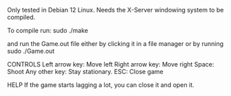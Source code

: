 Only tested in Debian 12 Linux.
Needs the X-Server windowing system to be compiled.

To compile run:
    sudo ./make

and run the Game.out file either by clicking it in a
file manager or by running
    sudo ./Game.out

CONTROLS
Left arrow key: Move left
Right arrow key: Move right
Space: Shoot
Any other key: Stay stationary.
ESC: Close game


HELP
If the game starts lagging a lot, you can close it
and open it.
